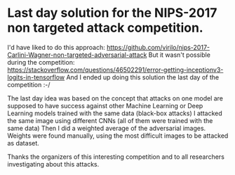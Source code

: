 # Last day solution for the NIPS-2017 non targeted attack competition.


I'd have liked to do this approach: https://github.com/virilo/nips-2017-Carlini-Wagner-non-targeted-adversarial-attack
But it wasn't possible during the competition: https://stackoverflow.com/questions/46502291/error-getting-inceptionv3-logits-in-tensorflow
And I ended up doing this solution the last day of the competition :-/

The last day idea was based on the concept that attacks on one model are supposed to have success against other Machine Learning or Deep Learning models trained with the same data (black-box attacks)
I attacked the same image using different CNNs (all of them were trained with the same data)
Then I did a weighted average of the adversarial images.
Weights were found manually, using the most difficult images to be attacked as dataset.

Thanks the organizers of this interesting competition and to all researchers investigating about this attacks.



